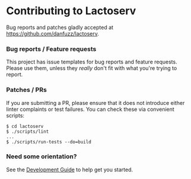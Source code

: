 Contributing to Lactoserv
=========================

Bug reports and patches gladly accepted at
<https://github.com/danfuzz/lactoserv>.

### Bug reports / Feature requests

This project has issue templates for bug reports and feature requests. Please
use them, unless they _really_ don't fit with what you're trying to report.

### Patches / PRs

If you are submitting a PR, please ensure that it does not introduce either
linter complaints or test failures. You can check these via convenient scripts:

```
$ cd lactoserv
$ ./scripts/lint
...
$ ./scripts/run-tests --do=build
```

### Need some orientation?

See the [Development Guide](doc/development.md) to help get you started.
